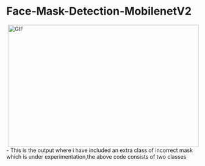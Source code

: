 # Face-Mask-Detection-MobilenetV2
<img align="right" alt="GIF" src="https://github.com/souravcoder99/Face-Mask-Detection-MobilenetV2/blob/main/output.gif?raw=true" width="500" height="320" />
- This is the output where i have included an extra class of incorrect mask which is under experimentation,the above code consists of two classes 
